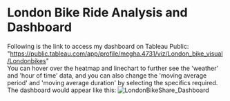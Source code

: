 # London Bike Ride Analysis and Dashboard
Following is the link to access my dashboard on Tableau Public:
"https://public.tableau.com/app/profile/megha.4731/viz/London_bike_visual/Londonbikes" <br>
You can hover over the heatmap and linechart to further see the 'weather' and 'hour of time' data, and you can also change the 'moving average period' and 'moving average duration' by selecting the specifics required.<br>
The dashboard would appear like this:
![LondonBikeShare_Dashboard](https://github.com/megha150/London_Bike_Share/assets/142752631/3a3f22ce-092c-49f3-9905-c6737d5fbf03)
